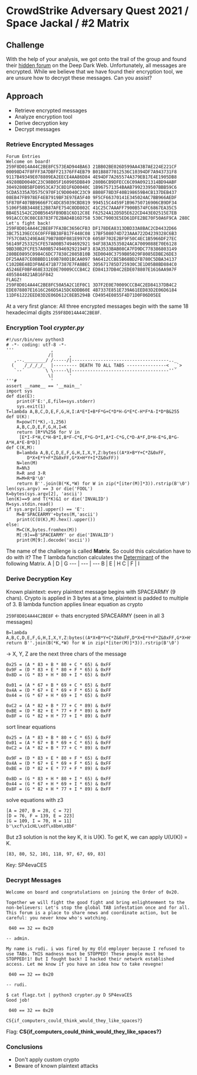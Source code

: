 # CrowdStrike Adversary Quest 2021 / Space Jackal / #2 Matrix

## Challenge
With the help of your analysis, we got onto the trail of the group and found their [hidden forum](http://spacesftw5q4uyamog5qgcf75a5hbhmr2g24jqsdcpjnew63zkq7ueyd.onion/) on the Deep Dark Web. Unfortunately, all messages are encrypted. While we believe that we have found their encryption tool, we are unsure how to decrypt these messages. Can you assist?

## Approach
- Retrieve encrypted messages
- Analyze encryption tool
- Derive decryption key
- Decrypt messages

### Retrieve Encrypted Messages
```
Forum Entries
Welcome on board!
259F8D014A44C2BE8FC573EAD944BA63 21BB02BE026D599AA43B7AE224E221CF 00098D47F8FFF3A7DBFF21376FF4EB79 B01B8877012536C10394DF7A943731F8 9117B49349E078809EA2EECE4AA86D84 4E94DF7A265574A379EB17E4E1905DB8 49280BD0040C23C98B05F160905DB849 280B6CB9DFECC6C09A0921314BD94ABF 3049280B5BFD8953CA73C8D1F6D0040C 1B967571354BAAB7992339507BBB59C6 5CDA5335A7D575C970F1C9D0040C23C9 8B08F78D3F40B198659B4CB137DEB437 08EB47FB978EF4EB7919BF3E97EA5F40 9F5CF66370141E345024AC7BB966AEDF 5F870F407BB9666F7C4DC85039CBD819 994515C4459F1B96750716906CB9DF34 5106F58B3448E12B87AFE754C0DD802C 41C25C7AAAFF7900B574FC6867EA35C5 BB4E51542C2D0B5645FB9DB1C6D12C8E F62524A12D5D5E622CD443E02515E7EB 991ACCC0C08CE8783F7E2BAD4B16D758 530C79003E5ED61DFE2BE70F50A6F9CA 288C
Let's fight back!
259F8D014A44C2BE8F7FA3BC3656CFB3 DF178DEA8313DBD33A8BAC2CD4432D66 3BC75139ECC6C0FFFBB38FB17F448C08 17BF508074D723AAA722D4239328C6B3 7F57C0A5249EA4E79B780DF081E997C0 6058F702E2BF9F50C4EC1B5966DF27EC 56149F253325CFE57A00B57494692921 94F383A3535024ACA7009088E70E6128 9BD30B2FCFE57A00B5749469292194F3 83A3533BAB08CA7FD9DC778386803149 280BE0895C0984C6DC77838C2085B10B 3ED0040C3759B05029F8085EDBE26DE3 DF25AA87CE0BBBD1169B780D1BCAA097 9A6412CCBE5B68BD2FB780C5DBA34137 C102DBE48D3F0AE471B77387E7FA8BEC 305671785D725930C3E1D05B8BD884C0 A5246EF0BF468E332E0E70009CCCB4C2 ED84137DB4C2EDE078807E1616AA9A7F 4055844821AB16F842
FLAGZ!
259F8D014A44C2BE8FC50A5A2C1EF0C1 3D7F2E0E70009CCCB4C2ED84137DB4C2 EDE078807E1616C266D5A15DC6DDB60E 4B7337E851E739A61EED83D2E06D6184 11DF61222EED83D2E06D612C8EB5294B CD4954E0855F4D71D0F06D05EE
```
At a very first glance: All three encrypted messages begin with the same 18 hexadecimal digits `259F8D014A44C2BE8F`.

### Encryption Tool *crypter.py*
```
#!/usr/bin/env python3
# -*- coding: utf-8 -*-
'''              ,
                /|      ,
   ,--.________/ /-----/|-------------------------------------.._
  (    /_/_/_/_  |--------- DEATH TO ALL TABS ---------------<  _`>
   `--´        \ \-----\|-------------------------------------''´
                \|      '
'''#             '
assert __name__ == '__main__'
import sys
def die(E):
    print(F'E:',E,file=sys.stderr)
    sys.exit(1)
T=lambda A,B,C,D,E,F,G,H,I:A*E*I+B*F*G+C*D*H-G*E*C-H*F*A-I*D*B&255
def U(K):
    R=pow(T(*K),-1,256)
    A,B,C,D,E,F,G,H,I=K
    return [R*V%256 for V in
     [E*I-F*H,C*H-B*I,B*F-C*E,F*G-D*I,A*I-C*G,C*D-A*F,D*H-E*G,B*G-A*H,A*E-B*D]]
def C(K,M):
    B=lambda A,B,C,D,E,F,G,H,I,X,Y,Z:bytes((A*X+B*Y+C*Z&0xFF,
        D*X+E*Y+F*Z&0xFF,G*X+H*Y+I*Z&0xFF))
    N=len(M)
    R=N%3
    R=R and 3-R
    M=M+R*B'\0'
    return B''.join(B(*K,*W) for W in zip(*[iter(M)]*3)).rstrip(B'\0')
len(sys.argv) == 3 or die('FOOL')
K=bytes(sys.argv[2], 'ascii')
len(K)==9 and T(*K)&1 or die('INVALID')
M=sys.stdin.read()
if sys.argv[1].upper() == 'E':
    M=B'SPACEARMY'+bytes(M,'ascii')
    print(C(U(K),M).hex().upper())
else:
    M=C(K,bytes.fromhex(M))
    M[:9]==B'SPACEARMY' or die('INVALID')
    print(M[9:].decode('ascii'))
```

The name of the challenge is called **Matrix**. So could this calculation have to do with it?
The T lambda function calculates the [Determinant](https://en.wikipedia.org/wiki/Determinant) of the following Matrix.
A | D | G
--- | --- | ---
B | E | H
C | F | I


### Derive Decryption Key
Known plaintext: every plaintext message begins with SPACEARMY (9 chars).
Crypto is applied in 3 bytes at a time, plaintext is padded to multiple of 3.
B lambda function applies linear equation as crypto

`259F8D014A44C2BE8F` <- thats encrypted SPACEARMY (seen in all 3 messages)

```
B=lambda A,B,C,D,E,F,G,H,I,X,Y,Z:bytes((A*X+B*Y+C*Z&0xFF,D*X+E*Y+F*Z&0xFF,G*X+H*Y+I*Z&0xFF))
return B''.join(B(*K,*W) for W in zip(*[iter(M)]*3)).rstrip(B'\0')
```

-> X, Y, Z are the next three chars of the message

```
0x25 = (A * 83 + B * 80 + C * 65) & 0xFF
0x9F = (D * 83 + E * 80 + F * 65) & 0xFF
0x8D = (G * 83 + H * 80 + I * 65) & 0xFF

0x01 = (A * 67 + B * 69 + C * 65) & 0xFF
0x4A = (D * 67 + E * 69 + F * 65) & 0xFF
0x44 = (G * 67 + H * 69 + I * 65) & 0xFF

0xC2 = (A * 82 + B * 77 + C * 89) & 0xFF
0xBE = (D * 82 + E * 77 + F * 89) & 0xFF
0x8F = (G * 82 + H * 77 + I * 89) & 0xFF
```

sort linear equations
```
0x25 = (A * 83 + B * 80 + C * 65) & 0xFF
0x01 = (A * 67 + B * 69 + C * 65) & 0xFF
0xC2 = (A * 82 + B * 77 + C * 89) & 0xFF

0x9F = (D * 83 + E * 80 + F * 65) & 0xFF
0x4A = (D * 67 + E * 69 + F * 65) & 0xFF
0xBE = (D * 82 + E * 77 + F * 89) & 0xFF

0x8D = (G * 83 + H * 80 + I * 65) & 0xFF
0x44 = (G * 67 + H * 69 + I * 65) & 0xFF
0x8F = (G * 82 + H * 77 + I * 89) & 0xFF
```
solve equations with z3
```
[A = 207, B = 28, C = 72]
[D = 76, F = 139, E = 223]
[G = 109, I = 70, H = 11]
b'\xcf\x1cHL\xdf\x8bm\x0bF'
```

But z3 solution is not the key K, it is U(K).
To get K, we can apply U(U(K)) = K.
```
[83, 80, 52, 101, 118, 97, 67, 69, 83]
```
Key: SP4evaCES

### Decrypt Messages
```
Welcome on board and congratulations on joining the Order of 0x20.

Together we will fight the good fight and bring enlightenment to the non-believers: Let's stop the global TAB infestation once and for all. This forum is a place to share news and coordinate action, but be careful: you never know who's watching.

 040 == 32 == 0x20

-- admin.
```

```
My name is rudi. i was fired by my Old employer because I refused to use TABs. THIS madness must be STOPPED! These people must be STOPPED!1! But I fought back! I hacked their network established access. Let me know if you have an idea how to take revegne!

 040 == 32 == 0x20

-- rudi.
```

```
$ cat flagz.txt | python3 crypter.py D SP4evaCES
Good job!

 040 == 32 == 0x20

CS{if_computers_could_think_would_they_like_spaces?}
```

Flag: **CS{if_computers_could_think_would_they_like_spaces?}**

### Conclusions
- Don't apply custom crypto
- Beware of known plaintext attacks
